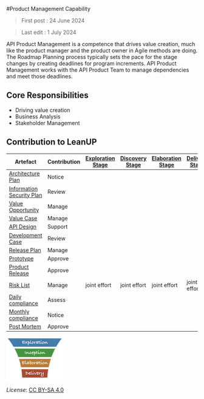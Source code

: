 #Product Management Capability

> First post : 24 June 2024

> Last edit : 1 July 2024

API Product Management is a competence that drives value creation, much like the product manager and the product owner in Agile methods are doing. The Roadmap Planning process typically sets the pace for the stage changes by creating deadlines for program increments. API Product Management works with the API Product Team to manage dependencies and meet those deadlines.

## Core Responsibilities
- Driving value creation
- Business Analysis 
- Stakeholder Management

## Contribution to LeanUP
| Artefact | Contribution | [Exploration Stage](/Stages/exploration.md) |[Discovery Stage](/Stages/discovery.md) | [Elaboration Stage](/Stages/elaboration.md) | [Delivery Stage](/Stages/delivery.md) | 
| ----- | ------------ | - | - | - | - |
| [Architecture Plan](/Artefacts/arch-plan.md) | Notice |  |  |  |  |
| [Information Security Plan](/Artefacts/sec-plan) | Review |  |  |  |  |
| [Value Opportunity](/Artefacts/val-oppo.md) | Manage |  |  |  |  |
| [Value Case](/Artefacts/val-case.md) | Manage |  |  |  |  |
| [API Design](/Artefacts/api-design.md) | Support | | | | |
| [Development Case](/Artefacts/dev-case.md) | Review |  |  |  |  |
| [Release Plan](/Artefacts/rel-plan.md) | Manage |  |  |  |  |
| [Prototype](/Artefacts/pro-review.md) | Approve |  |  |  |  |
| [Product Release](/Artefacts/rel-review.md) | Approve |  |  |  |  | 
| [Risk List](/Artefacts/risklist.md) | Manage | joint effort | joint effort | joint effort | joint effort |
| [Daily compliance](/Artefacts/dailyCompliance.md) | Assess |  |  |  |  |
| [Monthly compliance](/Artefacts/monthlyCompliance.md) | Notice |  |  |  |  |
| [Post Mortem ][pm] | Approve |  |  |  |  |

[<img src="/images/leanupLogo s.png" alt="drawing" class="center" width="150"/>](/Capabilities/overview.md)

*License*: [CC BY-SA 4.0](https://creativecommons.org/licenses/by-sa/4.0/deed.en)

[pm]: /Artefacts/post-mortem.md

